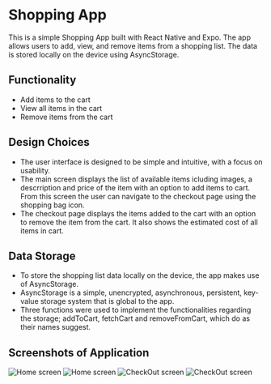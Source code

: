 # Shopping App

This is a simple Shopping App built with React Native and Expo. The app allows users to add, view, and remove items from a shopping list. The data is stored locally on the device using AsyncStorage.

## Functionality
- Add items to the cart
- View all items in the cart
- Remove items from the cart

## Design Choices
 - The user interface is designed to be simple and intuitive, with a focus on usability. 
 - The main screen displays the list of available items icluding images, a descrription and price of the item with an option to add items to cart. From this screen the user can navigate to the checkout page using the shopping bag icon.
 - The checkout page displays the items added to the cart with an option to remove the item from the cart. It also shows the estimated cost of all items in cart.

 ## Data Storage
 - To store the shopping list data locally on the device, the app makes use of AsyncStorage.
 - AsyncStorage is a simple, unencrypted, asynchronous, persistent, key-value storage system that is global to the app.
 - Three functions were used to implement the functionalities regarding the storage; addToCart, fetchCart and removeFromCart, which do as their names suggest.


 ## Screenshots of Application
 ![Home screen](App/images/rn-6%20shot%201.PNG)
 ![Home screen](App/images/rn-6%20shot%202.PNG)
 ![CheckOut screen](App/images/rn-6%20shot%203.PNG)
 ![CheckOut screen](App/images/rn-6%20shot%204.PNG)